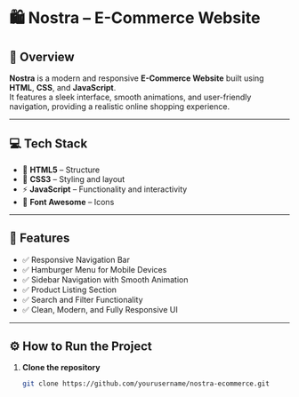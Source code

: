 # 🛍️ Nostra – E-Commerce Website

## 📌 Overview
**Nostra** is a modern and responsive **E-Commerce Website** built using **HTML**, **CSS**, and **JavaScript**.  
It features a sleek interface, smooth animations, and user-friendly navigation, providing a realistic online shopping experience.

---

## 💻 Tech Stack
- 🧱 **HTML5** – Structure  
- 🎨 **CSS3** – Styling and layout  
- ⚡ **JavaScript** – Functionality and interactivity  
- 🧩 **Font Awesome** – Icons  

---

## 🌟 Features
- ✅ Responsive Navigation Bar  
- ✅ Hamburger Menu for Mobile Devices  
- ✅ Sidebar Navigation with Smooth Animation  
- ✅ Product Listing Section  
- ✅ Search and Filter Functionality  
- ✅ Clean, Modern, and Fully Responsive UI  

---

## ⚙️ How to Run the Project
1. **Clone the repository**
   ```bash
   git clone https://github.com/yourusername/nostra-ecommerce.git
